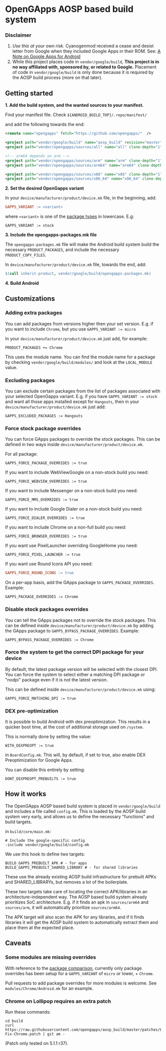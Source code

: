 # OpenGApps AOSP based build system

### Disclaimer
1. *Use this at your own risk.* Cyanogenmod received a cease and desist letter from Google when they included Google Apps in their ROM. See: [A Note on Google Apps for Android](http://android-developers.blogspot.com/2009/09/note-on-google-apps-for-android.html)
2. While this project places code in `vendor/google/build`, **This project is in no way affiliated with, sponsored by, or related to Google.** Placement of code in `vendor/google/build` is only done because it is required by the AOSP build process (more on that later).

## Getting started
**1. Add the build system, and the wanted sources to your manifest.**

Find your manifest file. Check `${ANDROID_BUILD_TOP}/.repo/manifest/`

and add the following towards the end:
```xml
<remote name="opengapps" fetch="https://github.com/opengapps/"  />

<project path="vendor/google/build" name="aosp_build" revision="master" remote="opengapps" />
<project path="vendor/opengapps/sources/all" name="all" clone-depth="1" revision="master" remote="opengapps" />

<!-- arm64 depends on arm -->
<project path="vendor/opengapps/sources/arm" name="arm" clone-depth="1" revision="master" remote="opengapps" />
<project path="vendor/opengapps/sources/arm64" name="arm64" clone-depth="1" revision="master" remote="opengapps" />

<project path="vendor/opengapps/sources/x86" name="x86" clone-depth="1" revision="master" remote="opengapps" />
<project path="vendor/opengapps/sources/x86_64" name="x86_64" clone-depth="1" revision="master" remote="opengapps" />
```

**2. Set the desired OpenGapps variant**

In your `device/manufacturer/product/device.mk` file, in the beginning, add:
```makefile
GAPPS_VARIANT := <variant>
```

where `<variant>` is one of the [package types](https://github.com/opengapps/opengapps/wiki/Package-Comparison) in lowercase. E.g:

```
GAPPS_VARIANT := stock
```

**3. Include the opengapps-packages.mk file**

The `opengapps-packages.mk` file will make the Android build system build the necessary `PRODUCT_PACKAGES`, and include the necessary `PRODUCT_COPY_FILES`.

In `device/manufacturer/product/device.mk` file, towards the end, add:
```makefile
$(call inherit-product, vendor/google/build/opengapps-packages.mk)
```

**4. Build Android**

## Customizations
### Adding extra packages
You can add packages from versions higher then your set version. E.g. if you want to include `Chrome`, but you use `GAPPS_VARIANT := micro`

In your `device/manufacturer/product/device.mk` just add, for example:

```
PRODUCT_PACKAGES += Chrome
```

This uses the module name. You can find the module name for a package by checking `vendor/google/build/modules/` and look at the `LOCAL_MODULE` value.

### Excluding packages
You can exclude certain packages from the list of packages associated with your selected OpenGapps variant. E.g. if you have `GAPPS_VARIANT := stock`
and want all those apps installed except for `Hangouts`, then in your `device/manufacturer/product/device.mk` just add:

```
GAPPS_EXCLUDED_PACKAGES := Hangouts
```

### Force stock package overrides
You can force GApps packages to override the stock packages.
This can be defined in two ways inside `device/manufacturer/product/device.mk`.

For all package:

```
GAPPS_FORCE_PACKAGE_OVERRIDES := true
```

If you want to include WebViewGoogle on a non-stock build you need:

```
GAPPS_FORCE_WEBVIEW_OVERRIDES := true
```

If you want to include Messenger on a non-stock build you need:

```
GAPPS_FORCE_MMS_OVERRIDES := true
```

If you want to include Google Dialer on a non-stock build you need:

```
GAPPS_FORCE_DIALER_OVERRIDES := true
```

If you want to include Chrome on a non-full build you need:

```
GAPPS_FORCE_BROWSER_OVERRIDES := true
```

If you want use PixelLauncher overriding GoogleHome you need:

```
GAPPS_FORCE_PIXEL_LAUNCHER := true
```

If you want use Round Icons API you need:

```makefile
GAPPS_FORCE_ROUND_ICONS := true
```

On a per-app basis, add the GApps package to `GAPPS_PACKAGE_OVERRIDES`.
Example:

```
GAPPS_PACKAGE_OVERRIDES := Chrome
```

### Disable stock packages overrides
You can tell the GApps packages not to override the stock packages.
This can be defined inside `device/manufacturer/product/device.mk` by adding the GApps package to `GAPPS_BYPASS_PACKAGE_OVERRIDES`.
Example:

```
GAPPS_BYPASS_PACKAGE_OVERRIDES := Chrome
```

### Force the system to get the correct DPI package for your device
By default, the latest package version will be selected with the closest DPI.
You can force the system to select either a matching DPI package or "nodpi" package even if it is not the latest version.

This can be defined inside `device/manufacturer/product/device.mk` using:

```
GAPPS_FORCE_MATCHING_DPI := true
```

### DEX pre-optimization
It is possible to build Android with dex preoptimization. This results in a quicker boot time, at the cost of additional storage used on `/system`.

This is normally done by setting the value:
```
WITH_DEXPREOPT := true
```

in `BoardConfig.mk`. This will, by default, if set to true, also enable DEX Preoptimization for Google Apps.

You can disable this entirely by setting:
```
DONT_DEXPREOPT_PREBUILTS := true
```

## How it works
The OpenGApps AOSP based build system is placed in `vendor/google/build` and includes a file called `config.mk`. This is loaded by the AOSP build system very early, and allows us to define the necessary "functions" and build targets.

in `build/core/main.mk`:
```
# Include the google-specific config
-include vendor/google/build/config.mk
```

We use this hook to define two targets:
```
BUILD_GAPPS_PREBUILT_APK # - for apps
BUILD_GAPPS_PREBUILT_SHARED_LIBRARY # - for shared libraries
```

These use the already existing AOSP build infrastructure for prebuilt APKs and SHARED_LIBRARYs, but removes a lot of the boilerplate.

These two targets take care of locating the correct APK/libraries in an architecture-independent way. The AOSP based build system already prioritizes SoC architecture. E.g. if it finds an apk in `sources/arm64` and `sources/arm`, it will automatically prioritize `sources/arm64`.

The APK target will also scan the APK for any libraries, and if it finds libraries it will get the AOSP build system to automatically extract them and place them at the expected place.

## Caveats
### Some modules are missing overrides
With reference to the [package comparison](https://github.com/opengapps/opengapps/wiki/Package-Comparison), currently only package overrides has been setup for a `GAPPS_VARIANT` of `micro` or lower, + `Chrome`.

Pull requests to add package overrides for more modules is welcome. See `modules/Chrome/Android.mk` for an example.

### Chrome on Lollipop requires an extra patch
Run these commands:
```
cd build
curl https://raw.githubusercontent.com/opengapps/aosp_build/master/patches/Lollipop/0001-Fix-Chrome.patch | git am -
```

(Patch only tested on 5.1.1 r37).
